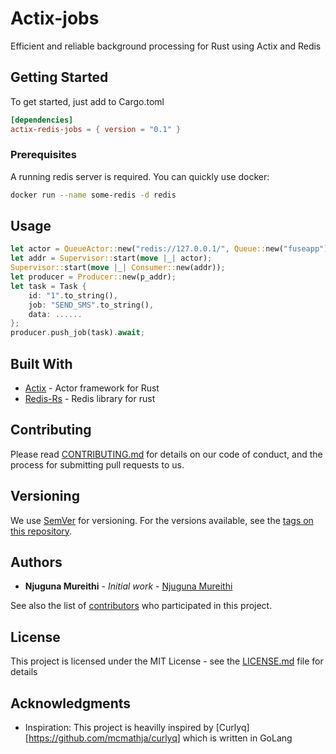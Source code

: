 # Actix-jobs
Efficient and reliable background processing for Rust using Actix and Redis

## Getting Started

To get started, just add to Cargo.toml 

```toml
[dependencies]
actix-redis-jobs = { version = "0.1" }
```

### Prerequisites

A running redis server is required.
You can quickly use docker:
````bash
docker run --name some-redis -d redis
````

## Usage

````rust
let actor = QueueActor::new("redis://127.0.0.1/", Queue::new("fuseapp")).await;
let addr = Supervisor::start(move |_| actor);
Supervisor::start(move |_| Consumer::new(addr));
let producer = Producer::new(p_addr);
let task = Task {
    id: "1".to_string(),
    job: "SEND_SMS".to_string(),
    data: ......
};
producer.push_job(task).await;
````

## Built With

* [Actix](https://actix.rs) - Actor framework for Rust
* [Redis-Rs](https://github.com/mitsuhiko/redis-rs) - Redis library for rust 

## Contributing

Please read [CONTRIBUTING.md](CONTRIBUTING.md) for details on our code of conduct, and the process for submitting pull requests to us.

## Versioning

We use [SemVer](http://semver.org/) for versioning. For the versions available, see the [tags on this repository](https://github.com/geofmureithi/actix-jobs/tags). 

## Authors

* **Njuguna Mureithi** - *Initial work* - [Njuguna Mureithi](https://github.com/geofmureithi)

See also the list of [contributors](https://github.com/geofmureithi/actix-jobs/contributors) who participated in this project.

## License

This project is licensed under the MIT License - see the [LICENSE.md](LICENSE.md) file for details

## Acknowledgments

* Inspiration: This project is heavilly inspired by [Curlyq] [https://github.com/mcmathja/curlyq] which is written in GoLang
